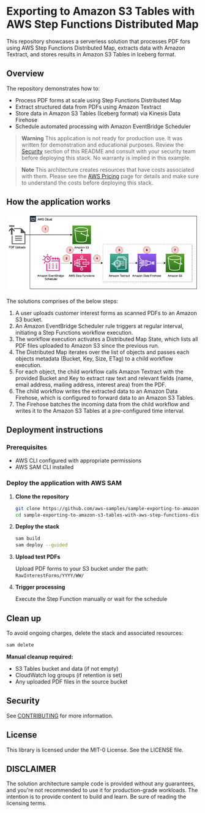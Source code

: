 # Exporting to Amazon S3 Tables with AWS Step Functions Distributed Map

This repository showcases a serverless solution that processes PDF fors using AWS Step Functions Distributed Map, extracts data with Amazon Textract, and stores results in Amazon S3 Tables in Iceberg format.

## Overview

The repository demonstrates how to:
- Process PDF forms at scale using Step Functions Distributed Map
- Extract structured data from PDFs using Amazon Textract
- Store data in Amazon S3 Tables (Iceberg format) via Kinesis Data Firehose
- Schedule automated processing with Amazon EventBridge Scheduler

> **Warning**
> This application is not ready for production use. It was written for demonstration and educational purposes. Review the [Security](#security) section of this README and consult with your security team before deploying this stack. No warranty is implied in this example.

> **Note**
> This architecture creates resources that have costs associated with them. Please see the [AWS Pricing](https://aws.amazon.com/pricing/) page for details and make sure to understand the costs before deploying this stack.

## How the application works

![Architecture](solution-architecture.png)

The solutions comprises of the below steps:

1.	A user uploads customer interest forms as scanned PDFs to an Amazon S3 bucket.
2.	An Amazon EventBridge Scheduler rule triggers at regular interval, initiating a Step Functions workflow execution.
3.	The workflow execution activates a Distributed Map State, which lists all PDF files uploaded to Amazon S3 since the previous run.
4.	The Distributed Map iterates over the list of objects and passes each objects metadata (Bucket, Key, Size, ETag) to a child workflow execution.
5.	For each object, the child workflow calls Amazon Textract with the provided Bucket and Key to extract raw text and relevant fields (name, email address, mailing address, interest area) from the PDF.
6.	The child workflow writes the extracted data to an Amazon Data Firehose, which is configured to forward data to an Amazon S3 Tables. 
7.	The Firehose batches the incoming data from the child workflow and writes it to the Amazon S3 Tables at a pre-configured time interval. 

## Deployment instructions   

### Prerequisites

* AWS CLI configured with appropriate permissions
* AWS SAM CLI installed

### Deploy the application with AWS SAM

1. **Clone the repository**
   ```bash
   git clone https://github.com/aws-samples/sample-exporting-to-amazon-s3-tables-with-aws-step-functions-distributed-map.git
   cd sample-exporting-to-amazon-s3-tables-with-aws-step-functions-distributed-map
   ```

2. **Deploy the stack**
   ```bash
   sam build
   sam deploy --guided
   ```

3. **Upload test PDFs**

   Upload PDF forms to your S3 bucket under the path: `RawInterestForms/YYYY/WW/`

5. **Trigger processing**

   Execute the Step Function manually or wait for the schedule

## Clean up

To avoid ongoing charges, delete the stack and associated resources:

```bash
sam delete
```

**Manual cleanup required:**
- S3 Tables bucket and data (if not empty)
- CloudWatch log groups (if retention is set)
- Any uploaded PDF files in the source bucket
   
## Security

See [CONTRIBUTING](CONTRIBUTING.md#security-issue-notifications) for more information.

## License

This library is licensed under the MIT-0 License. See the LICENSE file.

## DISCLAIMER

The solution architecture sample code is provided without any guarantees, and you're not recommended to use it for production-grade workloads. The intention is to provide content to build and learn. Be sure of reading the licensing terms.

